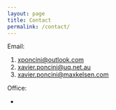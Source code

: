 ```yaml
---
layout: page
title: Contact
permalink: /contact/
---
```


Email:

1. xponcini@outlook.com
1. xavier.poncini@uq.net.au
1. xavier.poncini@maxkelsen.com

Office:

-